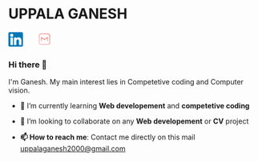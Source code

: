 # UPPALA GANESH

[![linkedin](https://github.com/Ganesh-IIT-BHU/Ganesh-IIT-BHU/blob/main/Linkedin.png)](https://www.linkedin.com/in/uppala-ganesh-372ab61b8/)&nbsp;&nbsp;&nbsp;&nbsp;&nbsp;&nbsp;&nbsp;[![mail](https://github.com/Ganesh-IIT-BHU/Ganesh-IIT-BHU/blob/main/mail.png)](mailto:uppalaganesh2000@gmail.com)
 
### Hi there 👋

I'm Ganesh. My main interest lies in Competetive coding and Computer vision. 

<!--
**Ganesh-IIT-BHU/Ganesh-IIT-BHU** is a ✨_special_ ✨ repository because its `README.md` (this file) appears on your GitHub profile.

Here are some ideas to get you started:
- 🔭 I’m currently working on ...
-->

- 🌱 I’m currently learning **Web developement** and **competetive coding**

- 👯 I’m looking to collaborate on any **Web developement** or **CV** project
 
<!--
- 🤔 I’m looking for help with 
- 
- 💬 Ask me about ...
--> 
- **📫 How to reach me**: Contact me directly on this mail [uppalaganesh2000@gmail.com](mailto:uppalaganesh2000@gmail.com)
<!-- 
- 😄 Pronouns: ...
- 
- ⚡ Fun fact: ...
-->

